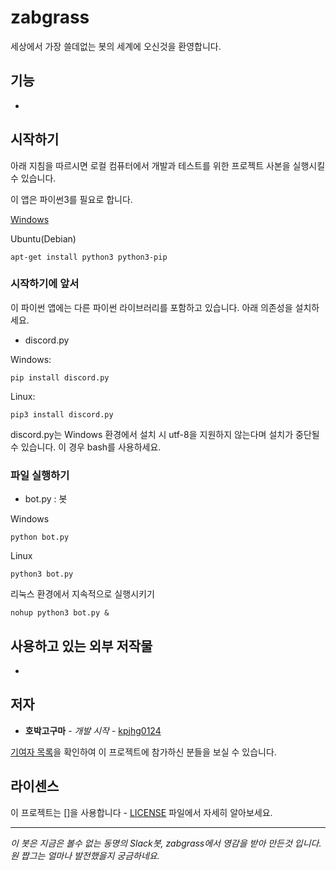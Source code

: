 # zabgrass

세상에서 가장 쓸데없는 봇의 세계에 오신것을 환영합니다.

## 기능

* 

## 시작하기

아래 지침을 따르시면 로컬 컴퓨터에서 개발과 테스트를 위한 프로젝트 사본을 실행시킬 수 있습니다.

이 앱은 파이썬3를 필요로 합니다.

[Windows](https://python.org)

Ubuntu(Debian)
```
apt-get install python3 python3-pip
```

### 시작하기에 앞서

이 파이썬 앱에는 다른 파이썬 라이브러리를 포함하고 있습니다. 아래 의존성을 설치하세요.

* discord.py

Windows:
```
pip install discord.py
```

Linux:
```
pip3 install discord.py
```

discord.py는 Windows 환경에서 설치 시 utf-8을 지원하지 않는다며 설치가 중단될 수 있습니다. 이 경우 bash를 사용하세요.


### 파일 실행하기

 * bot.py : 봇

Windows
```
python bot.py
```

Linux
```
python3 bot.py
```

리눅스 환경에서 지속적으로 실행시키기
```
nohup python3 bot.py &
```


## 사용하고 있는 외부 저작물

* 

## 저자

* **호박고구마** - *개발 시작* - [kpjhg0124](https://github.com/kpjhg0124)

[기여자 목록](https://github.com/your/pubg-clan-discordbot-python/contributors)을 확인하여 이 프로젝트에 참가하신 분들을 보실 수 있습니다.

## 라이센스

이 프로젝트는 []을 사용합니다 - [LICENSE](./LICENSE) 파일에서 자세히 알아보세요.


---------------------------------------
_이 봇은 지금은 볼수 없는 동명의 Slack봇, zabgrass에서 영감을 받아 만든것 입니다. 원 짭그는 얼마나 발전했을지 궁금하네요._